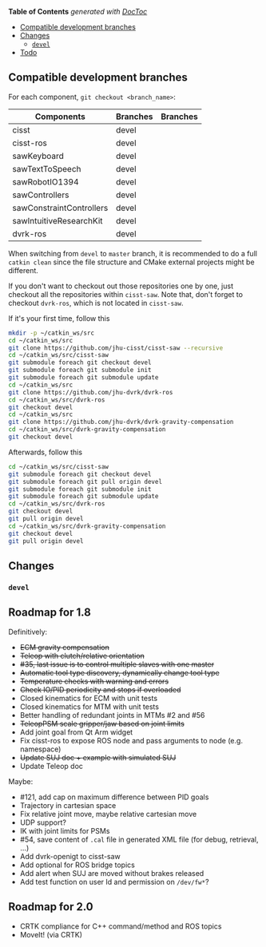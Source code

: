 <!-- START doctoc generated TOC please keep comment here to allow auto update -->
<!-- DON'T EDIT THIS SECTION, INSTEAD RE-RUN doctoc TO UPDATE -->
**Table of Contents**  *generated with [DocToc](https://github.com/thlorenz/doctoc)*

- [Compatible development branches](#compatible-development-branches)
- [Changes](#changes)
  - [`devel`](#devel)
- [Todo](#todo)

<!-- END doctoc generated TOC please keep comment here to allow auto update -->

## Compatible development branches

For each component, `git checkout <branch_name>`:

| Components               | Branches      | Branches     |
| ------------------------ | ------------- |------------- |
| cisst                    | devel         |         |
| cisst-ros                | devel         |         |
| sawKeyboard              | devel         |         |
| sawTextToSpeech          | devel         |         |
| sawRobotIO1394           | devel         |         |
| sawControllers           | devel         |         |
| sawConstraintControllers | devel         |         |
| sawIntuitiveResearchKit  | devel         |         |
| dvrk-ros                 | devel         |         |

When switching from `devel` to `master` branch, it is recommended to do a full `catkin clean` since the file structure and CMake external projects might be different.

If you don't want to checkout out those repositories one by one, just checkout all the repositories within `cisst-saw`. Note that, don't forget to checkout `dvrk-ros`, which is not located in `cisst-saw`.

If it's your first time, follow this

```bash
mkdir -p ~/catkin_ws/src
cd ~/catkin_ws/src
git clone https://github.com/jhu-cisst/cisst-saw --recursive
cd ~/catkin_ws/src/cisst-saw
git submodule foreach git checkout devel
git submodule foreach git submodule init
git submodule foreach git submodule update
cd ~/catkin_ws/src
git clone https://github.com/jhu-dvrk/dvrk-ros
cd ~/catkin_ws/src/dvrk-ros
git checkout devel
cd ~/catkin_ws/src
git clone https://github.com/jhu-dvrk/dvrk-gravity-compensation
cd ~/catkin_ws/src/dvrk-gravity-compensation
git checkout devel
```

Afterwards, follow this

```bash
cd ~/catkin_ws/src/cisst-saw
git submodule foreach git checkout devel
git submodule foreach git pull origin devel
git submodule foreach git submodule init
git submodule foreach git submodule update
cd ~/catkin_ws/src/dvrk-ros
git checkout devel
git pull origin devel
cd ~/catkin_ws/src/dvrk-gravity-compensation
git checkout devel
git pull origin devel
```

## Changes

### `devel`

## Roadmap for 1.8

Definitively:
* ~~ECM gravity compensation~~
* ~~Teleop with clutch/relative orientation~~
* ~~#35, last issue is to control multiple slaves with one master~~
* ~~Automatic tool type discovery, dynamically change tool type~~
* ~~Temperature checks with warning and errors~~
* ~~Check IO/PID periodicity and stops if overloaded~~
* Closed kinematics for ECM with unit tests
* Closed kinematics for MTM with unit tests
* Better handling of redundant joints in MTMs #2 and #56
* ~~TeleopPSM scale gripper/jaw based on joint limits~~
* Add joint goal from Qt Arm widget
* Fix cisst-ros to expose ROS node and pass arguments to node (e.g. namespace)
* ~~Update SUJ doc + example with simulated SUJ~~
* Update Teleop doc

Maybe:
* #121, add cap on maximum difference between PID goals
* Trajectory in cartesian space
* Fix relative joint move, maybe relative cartesian move
* UDP support?
* IK with joint limits for PSMs
* #54, save content of `.cal` file in generated XML file (for debug, retrieval, ...)
* Add dvrk-openigt to cisst-saw
* Add optional for ROS bridge topics
* Add alert when SUJ are moved without brakes released
* Add test function on user Id and permission on `/dev/fw*`?

## Roadmap for 2.0

* CRTK compliance for C++ command/method and ROS topics
* MoveIt! (via CRTK)
